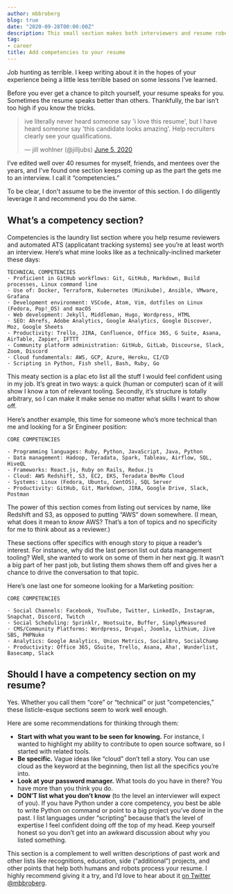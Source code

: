 ```yaml
---
author: mbbroberg
blog: true
date: "2020-09-28T00:00:00Z"
description: This small section makes both interviewers and resume robots happy.
tag:
- career
title: Add competencies to your resume
---
```


Job hunting as terrible. I keep writing about it in the hopes of your experience being a little less terrible based on some lessons I’ve learned. 

Before you ever get a chance to pitch yourself, your resume speaks for you. Sometimes the resume speaks better than others. Thankfully, the bar isn’t too high if you know the tricks.

<blockquote class="twitter-tweet"><p lang="en" dir="ltr">ive literally never heard someone say &#39;i love this resume&#39;, but I have heard someone say &#39;this candidate looks amazing&#39;. Help recruiters clearly see your qualifications.</p>&mdash; jill wohlner (@jilljubs) <a href="https://twitter.com/jilljubs/status/1268932063803117568?ref_src=twsrc%5Etfw">June 5, 2020</a></blockquote> <script async src="https://platform.twitter.com/widgets.js" charset="utf-8"></script>

I’ve edited well over 40 resumes for myself, friends, and mentees over the years, and I’ve found one section keeps coming up as the part the gets me to an interview. I call it “competencies.” 

To be clear, I don't assume to be the inventor of this section. I do diligently leverage it and recommend you do the same.

## What’s a competency section? 

Competencies is the laundry list section where you help resume reviewers and automated ATS (applicatant tracking systems) see you’re at least worth an interview. Here’s what mine looks like as a technically-inclined marketer these days: 

```
TECHNICAL COMPETENCIES
· Proficient in GitHub workflows: Git, GitHub, Markdown, Build processes, Linux command line 
· Use of: Docker, Terraform, Kubernetes (Minikube), Ansible, VMware, Grafana 
· Development environment: VSCode, Atom, Vim, dotfiles on Linux (Fedora, Pop!_OS) and macOS 
· Web development: Jekyll, Middleman, Hugo, Wordpress, HTML 
· SEO: Ahrefs, Adobe Analytics, Google Analytics, Google Discover, Moz, Google Sheets
· Productivity: Trello, JIRA, Confluence, Office 365, G Suite, Asana, AirTable, Zapier, IFTTT
· Community platform administration: GitHub, GitLab, Discourse, Slack, Zoom, Discord   
· Cloud fundamentals: AWS, GCP, Azure, Heroku, CI/CD 
· Scripting in Python, Fish shell, Bash, Ruby, Go 
```

This meaty section is a plac eto list all the stuff I would feel confident using in my job. It’s great in two ways: a quick (human or computer) scan of it will show I know a ton of relevant tooling. Secondly, it’s structure is totally arbitrary, so I can make it make sense no matter what skills I want to show off. 

Here’s another example, this time for someone who’s more technical than me and looking for a Sr Engineer position: 

```
CORE COMPETENCIES

- Programming languages: Ruby, Python, JavaScript, Java, Python
- Data management: Hadoop, Teradata, Spark, Tableau, Airflow, SQL, HiveQL
- Frameworks: React.js, Ruby on Rails, Redux.js
- Cloud: AWS Redshift, S3, EC2, EKS, Teradata BevMo Cloud
- Systems: Linux (Fedora, Ubuntu, CentOS), SQL Server
- Productivity: GitHub, Git, Markdown, JIRA, Google Drive, Slack, Postman
```

The power of this section comes from listing out services by name, like Redshift and S3, as opposed to putting “AWS” down somewhere. (I mean, what does it mean to _know_ AWS? That’s a ton of topics and no specificity for me to think about as a reviewer.) 

These sections offer specifics with enough story to pique a reader’s interest. For instance, why did the last person list out data management tooling? Well, she wanted to work on some of them in her next gig. It wasn’t a big part of her past job, but listing them shows them off and gives her a chance to drive the conversation to that topic.

Here’s one last one for someone looking for a Marketing position: 

```
CORE COMPETENCIES

· Social Channels: Facebook, YouTube, Twitter, LinkedIn, Instagram, Snapchat, Discord, Twitch
· Social Scheduling: Sprinklr, Hootsuite, Buffer, SimplyMeasured
· CMS/Community Platforms: Wordpress, Drupal, Joomla, Lithium, Jive SBS, PHPNuke
· Analytics: Google Analytics, Union Metrics, SocialBro, SocialChamp
· Productivity: Office 365, GSuite, Trello, Asana, Aha!, Wunderlist, Basecamp, Slack
```

## Should I have a competency section on my resume?

Yes. Whether you call them “core” or “technical” or just “competencies,” these listicle-esque sections seem to work well enough. 

Here are some recommendations for thinking through them: 

* **Start with what you want to be seen for knowing.** For instance, I wanted to highlight my ability to contribute to open source software, so I started with related tools. 
* **Be specific.** Vague ideas like “cloud” don’t tell a story. You can use cloud as the keyword at the beginning, then list all the specifics you’re into.
* **Look at your password manager.** What tools do you have in there? You have more than you think you do.
* **DON’T list what you don’t know** (to the level an interviewer will expect of you). If you have Python under a core competency, you best be able to write Python on command or point to a big project you’ve done in the past. I list languages under “scripting” because that’s the level of expertise I feel confident doing off the top of my head. Keep yourself honest so you don’t get into an awkward discussion about why you listed something. 

This section is a complement to well written descriptions of past work and other lists like recognitions, education, side (“additional”) projects, and other points that help both humans and robots process your resume. I highly recommend giving it a try, and I’d love to hear about it [on Twitter @mbbroberg](https://twitter.com/mbbroberg).
